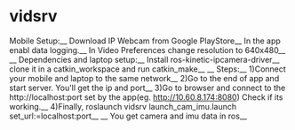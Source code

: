 # vidsrv

Mobile Setup:__
Download IP Webcam from Google PlayStore__
In the app enabl data logging.__
In Video Preferences change resolution to 640x480__
__
Dependencies and laptop setup:__
Install ros-kinetic-ipcamera-driver__
clone it in a catkin_workspace and run catkin_make__
__
Steps:__
1)Connect your mobile and laptop to the same network__
2)Go to the end of app and start server. You'll get the ip and port__ 
3)Go to browser and connect to the http://localhost:port set by the app(eg. http://10.60.8.174:8080)
  Check if its working.__
4)Finally, roslaunch vidsrv launch_cam_imu.launch set_url:=localhost:port__
__
You get camera and imu data in ros__


